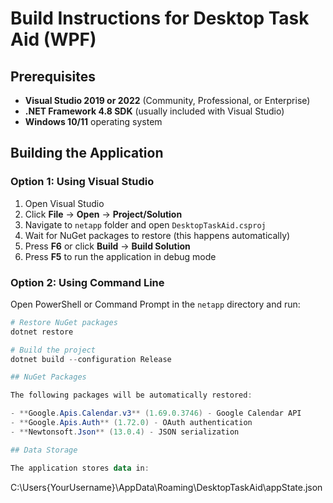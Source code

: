 # Build Instructions for Desktop Task Aid (WPF)

## Prerequisites

- **Visual Studio 2019 or 2022** (Community, Professional, or Enterprise)
- **.NET Framework 4.8 SDK** (usually included with Visual Studio)
- **Windows 10/11** operating system

## Building the Application

### Option 1: Using Visual Studio

1. Open Visual Studio
2. Click **File** → **Open** → **Project/Solution**
3. Navigate to `netapp` folder and open `DesktopTaskAid.csproj`
4. Wait for NuGet packages to restore (this happens automatically)
5. Press **F6** or click **Build** → **Build Solution**
6. Press **F5** to run the application in debug mode

### Option 2: Using Command Line

Open PowerShell or Command Prompt in the `netapp` directory and run:

```powershell
# Restore NuGet packages
dotnet restore

# Build the project
dotnet build --configuration Release

## NuGet Packages

The following packages will be automatically restored:

- **Google.Apis.Calendar.v3** (1.69.0.3746) - Google Calendar API
- **Google.Apis.Auth** (1.72.0) - OAuth authentication
- **Newtonsoft.Json** (13.0.4) - JSON serialization

## Data Storage

The application stores data in:
```
C:\Users\{YourUsername}\AppData\Roaming\DesktopTaskAid\appState.json
```



